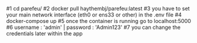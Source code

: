 #1 cd parefeu/
#2 docker pull haythembj/parefeu:latest
#3 you have to set your main network interface (eth0 or ens33 or other) in the .env file
#4 docker-compose up
#5 once the container is running go to localhost:5000
#6 username : 'admin' | password : 'Admin123'
#7 you can change the credentials later within the app

